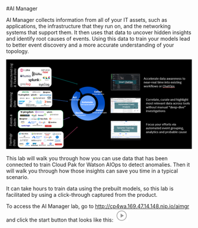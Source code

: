 #AI Manager


AI Manager collects information from all of your IT assets, such as applications, the infrastructure that they run on, and the networking systems that support them. It then uses that data to uncover hidden insights and identify root causes of events. Using this data to train your models lead to better event discovery and a more accurate understanding of your topology.

![AI Manager can ingest data from lots of sources to provide insights about applications.](./images/aimgr1.png)

This lab will walk you through how you can use data that has been connected to train Cloud Pak for Watson AIOps to detect anomalies. Then it will walk you through how those insights can save you time in a typical scenario. 

It can take hours to train data using the prebuilt models, so this lab is facilitated by using a click-through captured from the product.


To access the AI Manager lab, go to http://cp4wa.169.47.14.148.nip.io/aimgr and click the start button that looks like this: ![Start button](./images/aimgr2.png)
